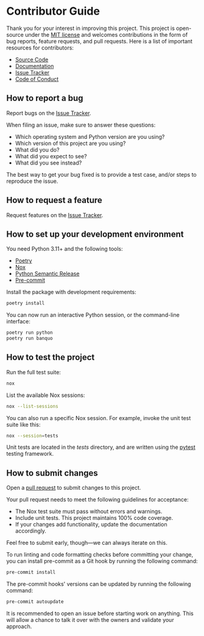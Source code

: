 # Contributor Guide

Thank you for your interest in improving this project.
This project is open-source under the [MIT license] and
welcomes contributions in the form of bug reports, feature requests, and pull requests.
Here is a list of important resources for contributors:

- [Source Code]
- [Documentation]
- [Issue Tracker]
- [Code of Conduct]

[mit license]: https://opensource.org/licenses/MIT
[source code]: https://github.com/luizdesuo/banquo
[documentation]: https://banquo.readthedocs.io/
[issue tracker]: https://github.com/luizdesuo/banquo/issues

## How to report a bug

Report bugs on the [Issue Tracker].

When filing an issue, make sure to answer these questions:

- Which operating system and Python version are you using?
- Which version of this project are you using?
- What did you do?
- What did you expect to see?
- What did you see instead?

The best way to get your bug fixed is to provide a test case,
and/or steps to reproduce the issue.

## How to request a feature

Request features on the [Issue Tracker].

## How to set up your development environment

You need Python 3.11+ and the following tools:

- [Poetry]
- [Nox]
- [Python Semantic Release]
- [Pre-commit]

Install the package with development requirements:

```bash
poetry install
```

You can now run an interactive Python session,
or the command-line interface:

```bash
poetry run python
poetry run banquo
```

[poetry]: https://python-poetry.org/
[nox]: https://nox.thea.codes/
[Python Semantic Release]: https://python-semantic-release.readthedocs.io/
[Pre-commit]: https://pre-commit.com/



## How to test the project

Run the full test suite:

```bash
nox
```

List the available Nox sessions:

```bash
nox --list-sessions
```

You can also run a specific Nox session.
For example, invoke the unit test suite like this:

```bash
nox --session=tests
```

Unit tests are located in the _tests_ directory,
and are written using the [pytest] testing framework.

[pytest]: https://pytest.readthedocs.io/

## How to submit changes

Open a [pull request] to submit changes to this project.

Your pull request needs to meet the following guidelines for acceptance:

- The Nox test suite must pass without errors and warnings.
- Include unit tests. This project maintains 100% code coverage.
- If your changes add functionality, update the documentation accordingly.

Feel free to submit early, though—we can always iterate on this.

To run linting and code formatting checks before committing your change, you can install pre-commit as a Git hook by running the following command:

```bash
pre-commit install
```

The pre-commit hooks' versions can be updated by running the following command:

```bash
pre-commit autoupdate
```


It is recommended to open an issue before starting work on anything.
This will allow a chance to talk it over with the owners and validate your approach.

[pull request]: https://github.com/luizdesuo/banquo/pulls

<!-- github-only -->

[code of conduct]: CODE_OF_CONDUCT.md
